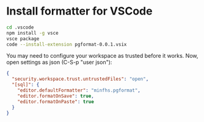 # Install formatter for VSCode

```sh
cd .vscode
npm install -g vsce
vsce package
code --install-extension pgformat-0.0.1.vsix
```

You may need to configure your workspace as trusted before it works.
Now, open settings as json (C-S-p "user json"):

```json
{
  "security.workspace.trust.untrustedFiles": "open",
  "[sql]": {
    "editor.defaultFormatter": "minfhs.pgformat",
    "editor.formatOnSave": true,
    "editor.formatOnPaste": true
  }
}
```
